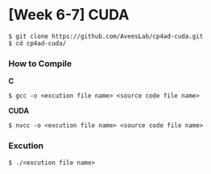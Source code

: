 # [Week 6-7] CUDA
```
$ git clone https://github.com/AveesLab/cp4ad-cuda.git
$ cd cp4ad-cuda/
```

### How to Compile
**C**
```
$ gcc -o <excution file name> <source code file name>
```

**CUDA**
```
$ nvcc -o <excution file name> <source code file name>
```

### Excution

```
$ ./<excution file name>
```
